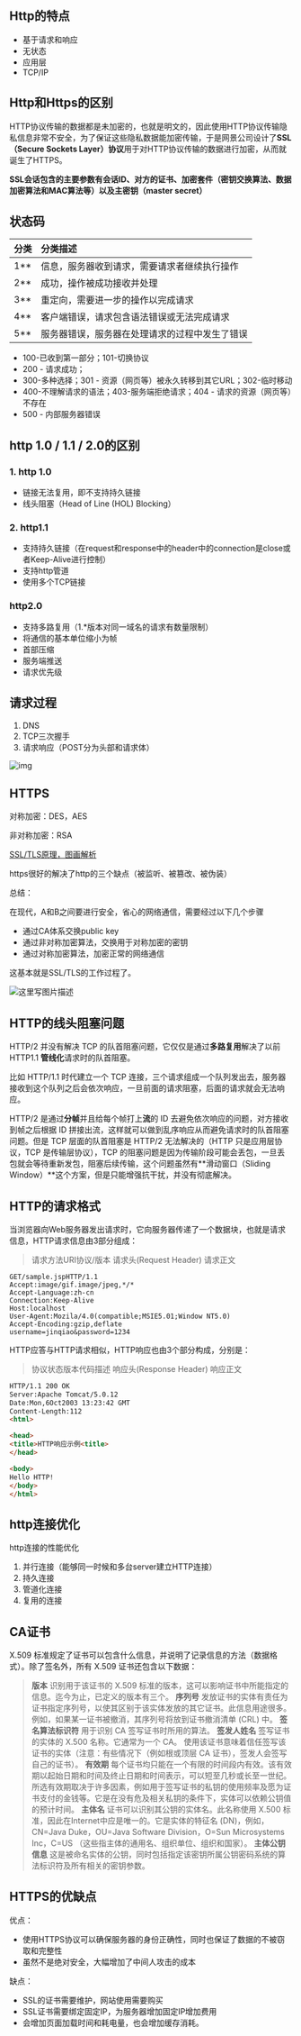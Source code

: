 ## Http的特点

- 基于请求和响应
- 无状态
- 应用层
- TCP/IP

## Http和Https的区别

​	HTTP协议传输的数据都是未加密的，也就是明文的，因此使用HTTP协议传输隐私信息非常不安全，为了保证这些隐私数据能加密传输，于是网景公司设计了**SSL（Secure Sockets Layer）协议**用于对HTTP协议传输的数据进行加密，从而就诞生了HTTPS。

​	**SSL会话包含的主要参数有会话ID、对方的证书、加密套件（密钥交换算法、数据加密算法和MAC算法等）以及主密钥（master secret）**



## 状态码

| 分类 | 分类描述                                       |
| :--- | :--------------------------------------------- |
| 1**  | 信息，服务器收到请求，需要请求者继续执行操作   |
| 2**  | 成功，操作被成功接收并处理                     |
| 3**  | 重定向，需要进一步的操作以完成请求             |
| 4**  | 客户端错误，请求包含语法错误或无法完成请求     |
| 5**  | 服务器错误，服务器在处理请求的过程中发生了错误 |

- 100-已收到第一部分；101-切换协议
- 200 - 请求成功；
- 300-多种选择；301 - 资源（网页等）被永久转移到其它URL；302-临时移动
- 400-不理解请求的语法；403-服务端拒绝请求；404 - 请求的资源（网页等）不存在
- 500 - 内部服务器错误

## http 1.0 / 1.1 / 2.0的区别

### 1. http 1.0

- 链接无法复用，即不支持持久链接
- 线头阻塞（Head of Line (HOL) Blocking）

### 2. http1.1
- 支持持久链接（在request和response中的header中的connection是close或者Keep-Alive进行控制）
- 支持http管道
- 使用多个TCP链接

### http2.0
- 支持多路复用（1.*版本对同一域名的请求有数量限制）
- 将通信的基本单位缩小为帧
- 首部压缩
- 服务端推送
- 请求优先级

## 请求过程

1. DNS
2. TCP三次握手
3. 请求响应（POST分为头部和请求体）

![img](https://pic1.zhimg.com/80/v2-4a9996d1f96058dc50a49caa8ddb5b90_720w.jpg)

## HTTPS

对称加密：DES，AES

非对称加密：RSA

[SSL/TLS原理，图画解析](https://zhuanlan.zhihu.com/p/36981565)

https很好的解决了http的三个缺点（被监听、被篡改、被伪装）

总结：

在现代，A和B之间要进行安全，省心的网络通信，需要经过以下几个步骤

- 通过CA体系交换public key
- 通过非对称加密算法，交换用于对称加密的密钥
- 通过对称加密算法，加密正常的网络通信

这基本就是SSL/TLS的工作过程了。

![这里写图片描述](https://imgconvert.csdnimg.cn/aHR0cDovL2ltZy5ibG9nLmNzZG4ubmV0LzIwMTYwODEyMjEwODAyNTcz?x-oss-process=image/format,png)

## HTTP的线头阻塞问题

HTTP/2 并没有解决 TCP 的队首阻塞问题，它仅仅是通过**多路复用**解决了以前 HTTP1.1 **管线化**请求时的队首阻塞。

比如 HTTP/1.1 时代建立一个 TCP 连接，三个请求组成一个队列发出去，服务器接收到这个队列之后会依次响应，一旦前面的请求阻塞，后面的请求就会无法响应。

HTTP/2 是通过**分帧**并且给每个帧打上**流**的 ID 去避免依次响应的问题，对方接收到帧之后根据 ID 拼接出流，这样就可以做到乱序响应从而避免请求时的队首阻塞问题。但是 TCP 层面的队首阻塞是 HTTP/2 无法解决的（HTTP 只是应用层协议，TCP 是传输层协议），TCP 的阻塞问题是因为传输阶段可能会丢包，一旦丢包就会等待重新发包，阻塞后续传输，这个问题虽然有**滑动窗口（Sliding Window）**这个方案，但是只能增强抗干扰，并没有彻底解决。



## HTTP的请求格式

当浏览器向Web服务器发出请求时，它向服务器传递了一个数据块，也就是请求信息，HTTP请求信息由3部分组成：

> 请求方法URI协议/版本
> 请求头(Request Header)
> 请求正文 

```
GET/sample.jspHTTP/1.1
Accept:image/gif.image/jpeg,*/*
Accept-Language:zh-cn
Connection:Keep-Alive
Host:localhost
User-Agent:Mozila/4.0(compatible;MSIE5.01;Window NT5.0)
Accept-Encoding:gzip,deflate
username=jinqiao&password=1234
```

HTTP应答与HTTP请求相似，HTTP响应也由3个部分构成，分别是：

> 协议状态版本代码描述
> 响应头(Response Header)
> 响应正文 

```html
HTTP/1.1 200 OK
Server:Apache Tomcat/5.0.12
Date:Mon,6Oct2003 13:23:42 GMT
Content-Length:112
<html>

<head>
<title>HTTP响应示例<title>
</head>

<body>
Hello HTTP!
</body>
</html>
```

## http连接优化

http连接的性能优化

1. 并行连接（能够同一时候和多台server建立HTTP连接）
2. 持久连接
3. 管道化连接
4. 复用的连接



## CA证书

X.509 标准规定了证书可以包含什么信息，并说明了记录信息的方法（数据格式）。除了签名外，所有 X.509 证书还包含以下数据：

> **版本**
> 识别用于该证书的 X.509 标准的版本，这可以影响证书中所能指定的信息。迄今为止，已定义的版本有三个。
> **序列号**
> 发放证书的实体有责任为证书指定序列号，以使其区别于该实体发放的其它证书。此信息用途很多。例如，如果某一证书被撤消，其序列号将放到证书撤消清单 (CRL) 中。
> **签名算法标识符**
> 用于识别 CA 签写证书时所用的算法。
> **签发人姓名**
> 签写证书的实体的 X.500 名称。它通常为一个 CA。 使用该证书意味着信任签写该证书的实体（注意：有些情况下（例如根或顶层 CA 证书），签发人会签写自己的证书）。
> **有效期**
> 每个证书均只能在一个有限的时间段内有效。该有效期以起始日期和时间及终止日期和时间表示，可以短至几秒或长至一世纪。所选有效期取决于许多因素，例如用于签写证书的私钥的使用频率及愿为证书支付的金钱等。它是在没有危及相关私钥的条件下，实体可以依赖公钥值的预计时间。
> **主体名**
> 证书可以识别其公钥的实体名。此名称使用 X.500 标准，因此在Internet中应是唯一的。它是实体的特征名 (DN)，例如，
> CN=Java Duke，OU=Java Software Division，O=Sun Microsystems Inc，C=US
> （这些指主体的通用名、组织单位、组织和国家）。
> **主体公钥信息**
> 这是被命名实体的公钥，同时包括指定该密钥所属公钥密码系统的算法标识符及所有相关的密钥参数。



## HTTPS的优缺点

优点：

- 使用HTTPS协议可以确保服务器的身份正确性，同时也保证了数据的不被窃取和完整性
- 虽然不是绝对安全，大幅增加了中间人攻击的成本

缺点：

- SSL的证书需要维护，网站使用需要购买
- SSL证书需要绑定固定IP，为服务器增加固定IP增加费用
- 会增加页面加载时间和耗电量，也会增加缓存消耗。

